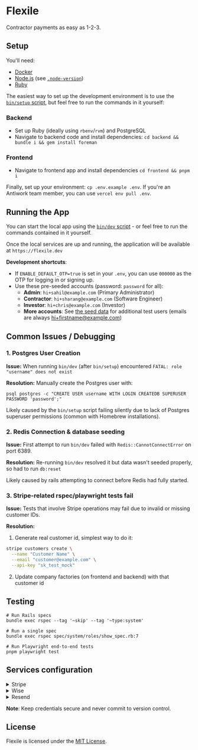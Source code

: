 # Flexile

Contractor payments as easy as 1-2-3.

## Setup

You'll need:

- [Docker](https://docs.docker.com/engine/install/)
- [Node.js](https://nodejs.org/en/download) (see [`.node-version`](.node-version))
- [Ruby](https://www.ruby-lang.org/en/documentation/installation/)

The easiest way to set up the development environment is to use the [`bin/setup` script](bin/setup), but feel free to run the commands in it yourself:

### Backend

- Set up Ruby (ideally using `rbenv`/`rvm`) and PostgreSQL
- Navigate to backend code and install dependencies: `cd backend && bundle i && gem install foreman`

### Frontend

- Navigate to frontend app and install dependencies `cd frontend && pnpm i`

Finally, set up your environment: `cp .env.example .env`. If you're an Antiwork team member, you can use `vercel env pull .env`.

## Running the App

You can start the local app using the [`bin/dev` script](bin/dev) - or feel free to run the commands contained in it yourself.

Once the local services are up and running, the application will be available at `https://flexile.dev`

**Development shortcuts**:

- If `ENABLE_DEFAULT_OTP=true` is set in your `.env`, you can use `000000` as the OTP for logging in or signing up.
- Use these pre-seeded accounts (password: `password` for all):
  - **Admin**: `hi+sahil@example.com` (Primary Administrator)
  - **Contractor**: `hi+sharang@example.com` (Software Engineer)
  - **Investor**: `hi+chris@example.com` (Investor)
  - **More accounts**: See [the seed data](backend/config/data/seed_templates/gumroad.json) for additional test users (emails are always hi+firstname@example.com)

## Common Issues / Debugging

### 1. Postgres User Creation

**Issue:** When running `bin/dev` (after `bin/setup`) encountered `FATAL: role "username" does not exist`

**Resolution:** Manually create the Postgres user with:

```
psql postgres -c "CREATE USER username WITH LOGIN CREATEDB SUPERUSER PASSWORD 'password';"
```

Likely caused by the `bin/setup` script failing silently due to lack of Postgres superuser permissions (common with Homebrew installations).

### 2. Redis Connection & database seeding

**Issue:** First attempt to run `bin/dev` failed with `Redis::CannotConnectError` on port 6389.

**Resolution:** Re-running `bin/dev` resolved it but data wasn't seeded properly, so had to run `db:reset`

Likely caused by rails attempting to connect before Redis had fully started.

### 3. Stripe-related rspec/playwright tests fail

**Issue:** Tests that involve Stripe operations may fail due to invalid or missing customer IDs.

**Resolution:**

1. Generate real customer id, simplest way to do it:

```bash
stripe customers create \
  --name "Customer Name" \
  --email "customer@example.com" \
  --api-key "sk_test_mock"
```

2. Update company factories (on frontend and backend) with that customer id

## Testing

```shell
# Run Rails specs
bundle exec rspec --tag '~skip' --tag '~type:system'

# Run a single spec
bundle exec rspec spec/system/roles/show_spec.rb:7

# Run Playwright end-to-end tests
pnpm playwright test
```

## Services configuration

<details>
<summary>Stripe</summary>

1. Create account at [stripe.com](https://stripe.com) and complete verification
2. Enable **Test mode** (toggle in top right of dashboard)
3. Navigate to **Developers** → **API keys**
4. Copy **Publishable key** (`pk_test_...`) and **Secret key** (`sk_test_...` - click "Reveal" first)
5. Add to `.env`:
   ```
   NEXT_PUBLIC_STRIPE_PUBLISHABLE_KEY=pk_test_your_publishable_key_here
   STRIPE_SECRET_KEY=sk_test_your_secret_key_here
   ```

</details>

<details>
<summary>Wise</summary>

1. Register at [sandbox.transferwise.tech](https://sandbox.transferwise.tech/) and complete email verification
2. Click profile/avatar → **Settings** → copy your **Membership number**
3. Go to **Integrations and Tools** → **API tokens** → **Create API token**
4. Set permissions to **Full Access**, name it (e.g., "Flexile Development"), and copy the token immediately
5. Add to `.env`:
   ```
   WISE_PROFILE_ID=12345678 # Should be a number
   WISE_API_KEY=your_full_api_token_here
   ```
   </details>

<details>
<summary>Resend</summary>

1. Create account at [resend.com](https://resend.com) and complete email verification
2. Navigate to **API Keys** in the dashboard
3. Click **Create API Key**, give it a name (e.g., "Flexile Development")
4. Copy the API key immediately (starts with re\_)
5. Add to `.env`:
   ```
   RESEND_API_KEY=re_your_api_key_here
   ```

</details>

**Note**: Keep credentials secure and never commit to version control.

## License

Flexile is licensed under the [MIT License](LICENSE.md).
